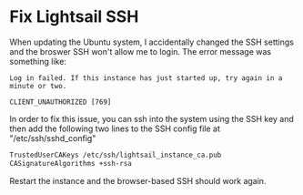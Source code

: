 # Fix Lightsail SSH

When updating the Ubuntu system, I accidentally changed the SSH settings and the broswer SSH won't allow me to login. The error message was something like: 

```
Log in failed. If this instance has just started up, try again in a minute or two.

CLIENT_UNAUTHORIZED [769]
```

In order to fix this issue, you can ssh into the system using the SSH key and then add the following two lines to the SSH config file at "/etc/ssh/sshd_config"

```bash
TrustedUserCAKeys /etc/ssh/lightsail_instance_ca.pub
CASignatureAlgorithms +ssh-rsa
```

Restart the instance and the browser-based SSH should work again.